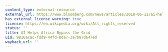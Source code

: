 ```yaml
---
content_type: external-resource
external_url: https://www.bloomberg.com/news/articles/2018-06-11/ai-helps-africa-bypass-the-grid
has_external_license_warning: true
license: https://en.wikipedia.org/wiki/All_rights_reserved
status: ''
title: AI Helps Africa Bypass the Grid
uid: 9816acac-fdd9-44fd-8da7-3a7b87d647ed
wayback_url: ''
---
```

